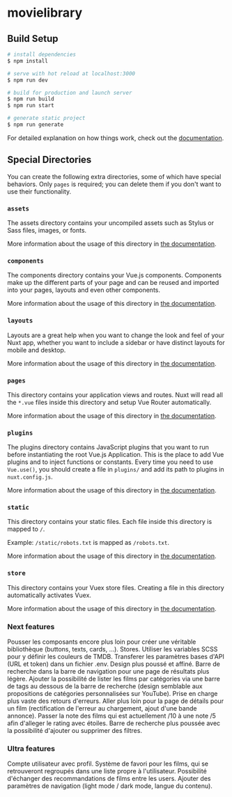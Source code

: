 # movielibrary

## Build Setup

```bash
# install dependencies
$ npm install

# serve with hot reload at localhost:3000
$ npm run dev

# build for production and launch server
$ npm run build
$ npm run start

# generate static project
$ npm run generate
```

For detailed explanation on how things work, check out the [documentation](https://nuxtjs.org).

## Special Directories

You can create the following extra directories, some of which have special behaviors. Only `pages` is required; you can delete them if you don't want to use their functionality.

### `assets`

The assets directory contains your uncompiled assets such as Stylus or Sass files, images, or fonts.

More information about the usage of this directory in [the documentation](https://nuxtjs.org/docs/2.x/directory-structure/assets).

### `components`

The components directory contains your Vue.js components. Components make up the different parts of your page and can be reused and imported into your pages, layouts and even other components.

More information about the usage of this directory in [the documentation](https://nuxtjs.org/docs/2.x/directory-structure/components).

### `layouts`

Layouts are a great help when you want to change the look and feel of your Nuxt app, whether you want to include a sidebar or have distinct layouts for mobile and desktop.

More information about the usage of this directory in [the documentation](https://nuxtjs.org/docs/2.x/directory-structure/layouts).

### `pages`

This directory contains your application views and routes. Nuxt will read all the `*.vue` files inside this directory and setup Vue Router automatically.

More information about the usage of this directory in [the documentation](https://nuxtjs.org/docs/2.x/get-started/routing).

### `plugins`

The plugins directory contains JavaScript plugins that you want to run before instantiating the root Vue.js Application. This is the place to add Vue plugins and to inject functions or constants. Every time you need to use `Vue.use()`, you should create a file in `plugins/` and add its path to plugins in `nuxt.config.js`.

More information about the usage of this directory in [the documentation](https://nuxtjs.org/docs/2.x/directory-structure/plugins).

### `static`

This directory contains your static files. Each file inside this directory is mapped to `/`.

Example: `/static/robots.txt` is mapped as `/robots.txt`.

More information about the usage of this directory in [the documentation](https://nuxtjs.org/docs/2.x/directory-structure/static).

### `store`

This directory contains your Vuex store files. Creating a file in this directory automatically activates Vuex.

More information about the usage of this directory in [the documentation](https://nuxtjs.org/docs/2.x/directory-structure/store).

### Next features

Pousser les composants encore plus loin pour créer une véritable bibliothèque (buttons, texts, cards, ...).
Stores.
Utiliser les variables SCSS pour y définir les couleurs de TMDB.
Transferer les paramètres bases d'API (URL et token) dans un fichier .env.
Design plus poussé et affiné.
Barre de recherche dans la barre de navigation pour une page de résultats plus légère.
Ajouter la possibilité de lister les films par catégories via une barre de tags au dessous de la barre de recherche (design semblable aux propositions de catégories personnalisées sur YouTube).
Prise en charge plus vaste des retours d'erreurs.
Aller plus loin pour la page de détails pour un film (rectification de l'erreur au chargement, ajout d'une bande annonce).
Passer la note des films qui est actuellement /10 à une note /5 afin d'alleger le rating avec étoiles.
Barre de recherche plus poussée avec la possibilité d'ajouter ou supprimer des filtres.

### Ultra features

Compte utilisateur avec profil.
Système de favori pour les films, qui se retrouveront regroupés dans une liste propre à l'utilisateur.
Possibilité d'échanger des recommandations de films entre les users.
Ajouter des paramètres de navigation (light mode / dark mode, langue du contenu).
